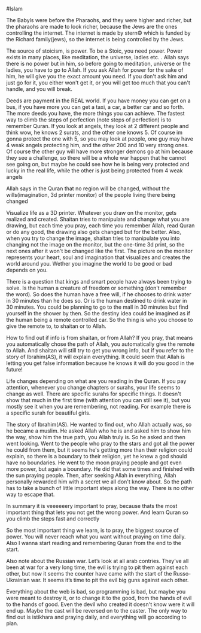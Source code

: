#Islam 

The Babyls were before the Pharaohs, and they were higher and richer, but the pharaohs are made to look richer, because the Jews are the ones controlling the internet. The internet is made by stern© which is funded by the Richard family(jews), so the internet is being controlled by the Jews.

The source of stoicism, is power. To be a Stoic, you need power. Power exists in many places, like meditation, the universe, ladies etc. . Allah says there is no power but in him, so before going to meditation, universe or the ladies, you have to go to Allah. If you ask Allah for power for the sake of him, he will give you the exact amount you need. If you don't ask him and just go for it, you either won't get it, or you will get too much that you can't handle, and you will break.

Deeds are payment in the REAL world. If you have money you can get on a bus, if you have more you can get a taxi, a car, a better car and so forth. The more deeds you have, the more things you can achieve. The fastest way to climb the steps of perfection (note steps of perfection) is to remember Quran. If you look at angels, they look at 2 different people and think wow, he knows 2 surats, and the other one knows 5. Of course im gonna protect the one with 5, so you may look at people, one guy may have 4 weak angels protecting him, and the other 200 and 10 very strong ones. Of course the other guy will have more stronger demons go at him because they see a challenge, so there will be a whole war happen that he cannot see going on, but maybe he could see how he is being very protected and lucky in the real life, while the other is just being protected from 4 weak angels

Allah says in the Quran that no region will be changed, without the wills(imagination, 3d printer monitor) of the people living there being changed

Visualize life as a 3D printer. Whatever you draw on the monitor, gets realized and created. Shaitan tries to manipulate and change what you are drawing, but each time you pray, each time you remember Allah, read Quran or do any good, the drawing also gets changed but for the better. Also, when you try to change the image, shaitan tries to manipulate you into changing not the image on the monitor, but the one-time 3d print, so the next ones after it won't be changed like the first. The picture on the monitor represents your heart, soul and imagination that visualizes and creates the world around you. Wether you imagine the world to be good or bad depends on you.

There is a question that kings and smart people have always been trying to solve. Is the human a creature of freedom or something (don't remember the word). So does the human have a free will, if he chooses to drink water in 30 minutes than he does so. Or is the human destined to drink water in 30 minutes. You could be planning to go to the mall in 30 minutes but find yourself in the shower by then. So the destiny idea could be imagined as if the human being a remote controlled car. So the thing is who you choose to give the remote to, to shaitan or to Allah.

How to find out if info is from shaitan, or from Allah? If you pray, that means you automatically chose the path of Allah, you automatically give the remote to Allah. And shaitan will still try to get you wrong info, but if you refer to the story of Ibrahim(AS), it will explain everything. It could seem that Allah is letting you get false information because he knows it will do you good in the future!

Life changes depending on what are you reading in the Quran. If you pay attention, whenever you change chapters or surahs, your life seems to change as well. There are specific surahs for specific things. It doesn't show that much in the first time (with attention you can still see it), but you mostly see it when you are remembering, not reading. For example there is a specific surah for beautiful girls.

The story of Ibrahim(AS). He wanted to find out, who Allah actually was, so he became a muslim. He asked Allah who he is and asked him to show him the way, show him the true path, you Allah truly is. So he asked and then went looking. Went to the people who pray to the stars and got all the power he could from them, but it seems he's getting more than their religion could explain, so there is a boundary to their religion, yet he knew a god should have no boundaries. He went to the moon praying people and got even more power, but again a boundary. He did that some times and finished with the sun praying people. Then, after seeking Allah in everything, Allah personally rewarded him with a secret we all don't know about. So the path has to take a bunch of little important steps along the way. There is no other way to escape that.

In summary it is veeeeeery important to pray, because thats the most important thing that lets you not get the wrong power. And learn Quran so you climb the steps fast and correctly

So the most important thing we learn, is to pray, the biggest source of power. You will never reach what you want without praying on time daily. Also I wanna start reading and remembering Quran from the end to the start.

Also note about the Russian war. Let’s look at all arab contries. They’ve all been at war for a very long time, the evil is trying to pit them against each other, but now it seems the counter have came with the start of the Russo-Ukrainian war. It seems it’s time to pit the evil big guns against each other.

Everything about the web is bad, so programming is bad, but maybe you were meant to destroy it, or to change it to the good, from the hands of evil to the hands of good. Even the devil who created it doesn't know were it will end up. Maybe the cast will be reversed on to the caster. The only way to find out is istikhara and praying daily, and everything will go according to plan.